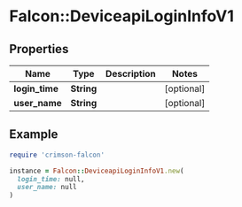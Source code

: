 # Falcon::DeviceapiLoginInfoV1

## Properties

| Name | Type | Description | Notes |
| ---- | ---- | ----------- | ----- |
| **login_time** | **String** |  | [optional] |
| **user_name** | **String** |  | [optional] |

## Example

```ruby
require 'crimson-falcon'

instance = Falcon::DeviceapiLoginInfoV1.new(
  login_time: null,
  user_name: null
)
```

